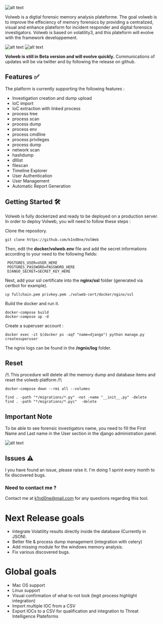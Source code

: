 
![alt text](https://github.com/k1nd0ne/VolWeb/blob/main/.images_readme/title.png)

Volweb is a digtial  forensic memory analysis plateforme. The goal volweb is to improve the effeciency of memory forensics by providing a centralized, visual and enhance plateform for incident responder and digital forensics investigators.
Volweb is based on volatility3, and this plateform will evolve with the framework developpement.

![alt text](https://github.com/k1nd0ne/VolWeb/blob/main/.images_readme/dashboard.png)
![alt text](https://github.com/k1nd0ne/VolWeb/blob/main/.images_readme/investigation.png)


**Volweb is still in Beta version and will evolve quickly.** 
Communications of updates will be via twitter and by following the release on github.

## Features ✅
The platform is currently supporting the following features : 

- Investigation creation and dump upload
- IoC import
- IoC extraction with linked process
- process tree
- process scan
- process dump
- process env
- process cmdline
- process privileges
- process dump
- network scan
- hashdump
- dlllist
- filescan
- Timeline Explorer
- User Authentication
- User Management
- Automatic Report Generation


## Getting Started 🛠️
Volweb is fully dockerized and ready to be deployed on a production server. 
In order to deploy Volweb, you will need to follow these steps : 

Clone the repository. 

```
git clone https://github.com/k1nd0ne/VolWeb
```

Then, edit the **docker/volweb.env** file and add the secret informations according to your need to the following fields: 

```
 POSTGRES_USER=USER_HERE
 POSTGRES_PASSWORD=PASSWORD_HERE
 DJANGO_SECRET=SECRET_KEY_HERE
```

Next, add your ssl certificate into the **nginx/ssl** folder (generated via certbot for example).

```
cp fullchain.pem privkey.pem ./volweb-cert/docker/nginx/ssl
```

Build the docker and run it.

```
docker-compose build
docker-compose up -d
```

Create a superuser account : 

```
docker exec -it $(docker ps -aqf "name=django") python manage.py createsuperuser
```

The ngnix logs can be found in the **/ngnix/log** folder.

## Reset

/!\ This procedure will delete all the memory dump and database items and reset the volweb platform /!\

```
docker-compose down --rmi all --volumes
```

```
find . -path "*/migrations/*.py" -not -name "__init__.py" -delete
find . -path "*/migrations/*.pyc"  -delete
```

## Important Note

To be able to see forensic investigators name, you need to fill the First Name and Last name in the User section in the django administration panel.

![alt text](https://github.com/k1nd0ne/VolWeb/blob/main/.images_readme/Note.png)

## Issues ⚠️
I you have found an issue, please raise it. 
I'm doing 1 sprint every month to fix discovered bugs.

### Need to contact me ? 
Contact me at k1nd0ne@mail.com for any questions regarding this tool.

# Next Release goals 
- Integrate Volatility results directly inside the database (Currently in JSON).
- Better file & process dump management (integration with celery)
- Add missing module for the windows memory analysis.
- Fix various discovered bugs.

# Global goals
- Mac OS support
- Linux support
- Visual confirmation of what to not look (legit process highlight integration)
- Import multiple IOC from a CSV
- Export IOCs to a CSV for qualification and integration to Threat Intelligence Plateforms
